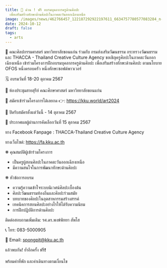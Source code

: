 ```yaml
---
title: 📣 ด่วน ! ฟรี อบรมบุคลากรครูด้านศิลปะ
  เพื่อเสริมสร้างทักษะด้านศิลปะในภาคตะวันออกเฉียงเหนือ
image: /images/news/462766457_122187292922197611_6634757780577083284_n-2.jpg
date: 2024-10-12
draft: false
tags:
  - arts
---
```

🎨 คณะศิลปกรรมศาสตร์ มหาวิทยาลัยขอนแก่น ร่วมกับ กรมส่งเสริมวัฒนธรรม กระทรวงวัฒนธรรม และ THACCA - Thailand Creative Culture Agency ขอเชิญครูศิลปะในภาคตะวันออกเฉียงเหนือ เข้าร่วมโครงการฝึกอบรมบุคลากรครูด้านศิลปะ เพื่อเสริมสร้างทักษะด้านศิลปะ ตามนโยบาย OFOS หนึ่งครอบครัว หนึ่งทักษะซอฟต์พาวเวอร์



🗓️ อบรมวันที่ 18-20 ตุลาคม 2567

📍 ห้องประชุมสายสุรีย์ คณะศึกษาศาสตร์ มหาวิทยาลัยขอนแก่น



📌 สมัครเข้าร่วมโครงการได้เลยกด 👉: https://kku.world/art2024

📅 ปิดรับสมัครตั้งแต่วันนี้ - 14 ตุลาคม 2567



💌 ประกาศผลผู้ผ่านการคัดเลือกวันที่ 15 ตุลาคม 2567

ทาง Facebook Fanpage : THACCA-Thailand Creative Culture Agency

ทางเว็บไซต์: https://fa.kku.ac.th



❋ คุณสมบัติผู้เข้าร่วมโครงการ

* เป็นครูผู้สอนศิลปะในภาคตะวันออกเฉียงเหนือ
* มีความสนใจในการพัฒนาทักษะด้านศิลปะ



❋ หัวข้อการอบรม

* ความรู้ความเข้าใจระบบนิเวศน์ศิลปะเบื้องต้น
* ศิลปะวัฒนธรรมท้องถิ่นและศิลปะร่วมสมัย
* บทบาทของศิลปะในอุตสาหกรรมสร้างสรรค์
* เทคนิคการสอนศิลปะอย่างไรให้ได้รับความนิยม
* การฝึกปฏิบัติการด้านศิลปะ



ติดต่อสอบถามเพิ่มเติม: รศ.ดร.พงษ์พิทยา สัพโส

📞 โทร: 083-5000905

📧 Email: spongpit@kku.ac.th



แล้วพบกัน! ย้ำอีกครั้ง ฟรี❗

พร้อมค่าที่พัก และค่าเดินทางตามเงื่อนไข
